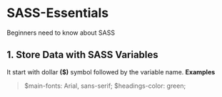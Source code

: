 # SASS-Essentials
Beginners need to know about SASS

## 1. Store Data with SASS Variables
   It start with dollar __\(\$\)__ symbol followed by the variable name.
   __Examples__
   >\$main-fonts: Arial, sans-serif;
   >\$headings-color: green;
   
